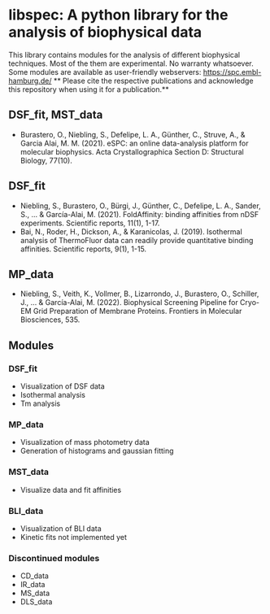 # libspec: A python library for the analysis of biophysical data

This library contains modules for the analysis of different biophysical techniques. Most of the them are experimental. No warranty whatsoever.
Some modules are available as user-friendly webservers: https://spc.embl-hamburg.de/
** Please cite the respective publications and acknowledge this repository when using it for a publication.**

## DSF_fit, MST_data
* Burastero, O., Niebling, S., Defelipe, L. A., Günther, C., Struve, A., & Garcia Alai, M. M. (2021). eSPC: an online data-analysis platform for molecular biophysics. Acta Crystallographica Section D: Structural Biology, 77(10).
## DSF_fit
* Niebling, S., Burastero, O., Bürgi, J., Günther, C., Defelipe, L. A., Sander, S., ... & García-Alai, M. (2021). FoldAffinity: binding affinities from nDSF experiments. Scientific reports, 11(1), 1-17.
* Bai, N., Roder, H., Dickson, A., & Karanicolas, J. (2019). Isothermal analysis of ThermoFluor data can readily provide quantitative binding affinities. Scientific reports, 9(1), 1-15.
## MP_data
* Niebling, S., Veith, K., Vollmer, B., Lizarrondo, J., Burastero, O., Schiller, J., ... & García-Alai, M. (2022). Biophysical Screening Pipeline for Cryo-EM Grid Preparation of Membrane Proteins. Frontiers in Molecular Biosciences, 535.

## Modules

### DSF_fit
 * Visualization of DSF data
 * Isothermal analysis
 * Tm analysis

### MP_data
 * Visualization of mass photometry data
 * Generation of histograms and gaussian fitting

### MST_data
* Visualize data and fit affinities

### BLI_data
* Visualization of BLI data
* Kinetic fits not implemented yet

### Discontinued modules

* CD_data
* IR_data
* MS_data
* DLS_data

